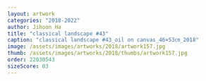 ```yaml
---
layout: artwork
categories: "2018-2022"
author: Jihoon Ha
title: "classical landscape #43"
caption: "classical landscape #43_oil on canvas_46×53㎝_2018"
image: /assets/images/artworks/2018/artwork157.jpg
thumb: /assets/images/artworks/2018/thumbs/artwork157.jpg
order: 22030543
sizeScore: 03
---
```

